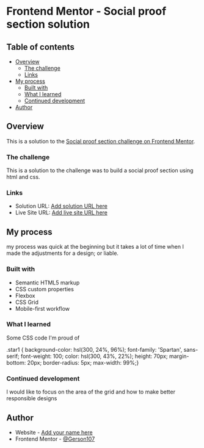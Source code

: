 # Frontend Mentor - Social proof section solution


## Table of contents

- [Overview](#overview)
  - [The challenge](#the-challenge)
  - [Links](#links)
- [My process](#my-process)
  - [Built with](#built-with)
  - [What I learned](#what-i-learned)
  - [Continued development](#continued-development)
- [Author](#author)




## Overview

This is a solution to the [Social proof section challenge on Frontend Mentor](https://www.frontendmentor.io/challenges/social-proof-section-6e0qTv_bA). 

### The challenge

This is a solution to the challenge was to build a social proof section using html and css.



### Links

- Solution URL: [Add solution URL here](https://your-solution-url.com)
- Live Site URL: [Add live site URL here](https://solutionmych.netlify.app/)

## My process

my process was quick at the beginning but it takes a lot of time when I made the adjustments for a design; or liable.

### Built with

- Semantic HTML5 markup
- CSS custom properties
- Flexbox
- CSS Grid
- Mobile-first workflow



### What I learned

Some CSS code I'm proud of
   
.star1 {
    background-color: hsl(300, 24%, 96%);
    font-family: 'Spartan', sans-serif; 
    font-weight: 100;
    color: hsl(300, 43%, 22%); 
    height: 70px;
    margin-bottom: 20px;
    border-radius: 5px;
    max-width: 99%;}


### Continued development

I would like to focus on the area of ​​the grid and how to make better responsible designs


## Author

- Website - [Add your name here](https://solutionmych.netlify.app/)
- Frontend Mentor - [@Gerson107](https://www.frontendmentor.io/profile/Gerson107)


